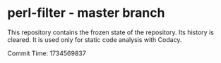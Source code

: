 # perl-filter - master branch

This repository contains the frozen state of the repository.
Its history is cleared. It is used only for static code
analysis with Codacy.

Commit Time: 1734569837